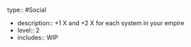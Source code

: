 type:: #Social

- description:: +1 X and +2 X for each system in your empire
- level:: 2
- includes:: WIP